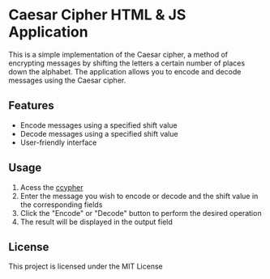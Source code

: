 # Caesar Cipher HTML & JS Application
This is a simple implementation of the Caesar cipher, a method of encrypting messages by shifting the letters a certain number of places down the alphabet. The application allows you to encode and decode messages using the Caesar cipher.
## Features
  - Encode messages using a specified shift value
  - Decode messages using a specified shift value
  - User-friendly interface
## Usage
1. Acess the [ccypher](https://pedrohmeireles2001.github.io/CCYPHER/)
2. Enter the message you wish to encode or decode and the shift value in the corresponding fields
3. Click the "Encode" or "Decode" button to perform the desired operation
4. The result will be displayed in the output field

## License
This project is licensed under the MIT License
